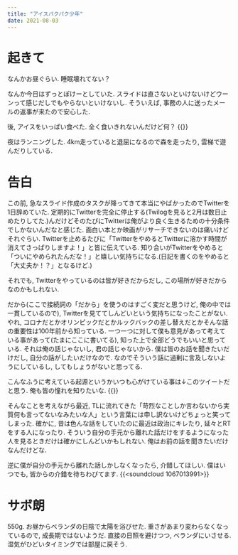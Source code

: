 ```yaml
---
title: "アイスパクパク少年"
date: 2021-08-03
---
```


# 起きて
なんかお昼ぐらい. 睡眠壊れてない？

なんか今日はずっとぽけーとしていた. スライドは直さないといけないけどウーンって感じだしでもやらないといけないし. そういえば, 事務の人に送ったメールの返事が来たので安心した.

後, アイスをいっぱい食べた. 全く食いきれないんだけど何？
{{<tweet user="dango_bot" id="1420282108698791937">}}

夜はランニングした. 4km走っていると退屈になるので森を走ったり, 雲梯で遊んだりしている.

# 告白
この前, 急なスライド作成のタスクが降ってきて本当にやばかったのでTwitterを1日辞めていた. 定期的にTwitterを完全に停止する(Twilogを見ると2月は数日止めたりしてた.)んだけどそのたびにTwitterは俺がより良く生きるための十分条件でしかないんだなと感じた. 面白い本とか映画がリサーチできないのは痛いけどそれぐらい. Twitterを止めるたびに「TwitterをやめるとTwitterに溶かす時間が消えてさっぱりしますよ！」と皆に伝えている. 知り合いがTwitterをやめると「ついにやめられたんだな！」と嬉しい気持ちになる.(日記を書くのをやめると「大丈夫か！？」となるけど.)

それでも, Twitterをやっているのは皆が好きだからだし, この場所が好きだからなのかもしれない.

だから(ここで接続詞の「だから」を使うのはすごく変だと思うけど, 俺の中では一貫しているので), Twitterを見ててしんどいという気持ちになったことがない. やれ, コロナだとかオリンピックだとかルックバックの差し替えだとかそんな話の重要性は100年前から知っている. 一つ一つに対して僕も意見があって考えている事があって(たまにここに書いてる), 知った上で全部どうでもいいと思っている. それは俺の話じゃないし, 君の話じゃないから. 僕は皆のお話を聞きたいだけだし, 自分の話がしたいだけなので. なのでそういう話に過剰に言及しないようにしているし, してもしょうがないと思ってる.

こんなふうに考えている起源というかいつも心がけている事は↓このツイートだと思う. 俺も皆の憧れを知りたいな.
{{<tweet user="dango_bot" id="1245361793301491712">}}

そんなことを考えながら最近, TLに流れてきた「苛烈なことしか言わないから実質何も言ってないなみたいな人」という言葉には申し訳ないけどちょっと笑ってしまった. 確かに, 昔は色んな話をしていたのに最近は政治にキレたり, 延々とRTをする人になったり. そういう自分の手元から離れた話だけをするようになった人を見るときだけは確かにしんどいかもしれない. 俺はお前の話を聞きたいだけなんだけどな.

逆に僕が自分の手元から離れた話しかしなくなったら, 介錯してほしい. 僕はいつでも, 皆からの介錯を待ちわびてます.
{{<soundcloud 1067013991>}}
# サボ朗
550g. お昼からベランダの日陰で太陽を浴びせた. 重さがあまり変わらなくなっているので, 成長期ではないようだ. 直接の日照を避けつつ, ベランダにいさせる. 湿気がひどいタイミングでは部屋に戻そう.
